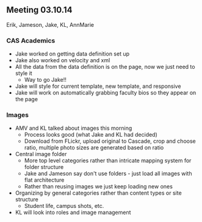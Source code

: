 ## Meeting 03.10.14
Erik, Jameson, Jake, KL, AnnMarie

### CAS Academics
* Jake worked on getting data definition set up
* Jake also worked on velocity and xml
* All the data from the data definition is on the page, now we just need to style it
    * Way to go Jake!!
* Jake will style for current template, new template, and responsive
* Jake will work on automatically grabbing faculty bios so they appear on the page

### Images
* AMV and KL talked about images this morning
    * Process looks good (what Jake and KL had decided)
    * Download from FLickr, upload original to Cascade, crop and choose ratio, multiple photo sizes are generated based on ratio
* Central image folder
    * More top level categories rather than intricate mapping system for folder structure
    * Jake and Jameson say don't use folders - just load all images with flat architecture
    * Rather than reusing images we just keep loading new ones
* Organizing by general categories rather than content types or site structure
    * Student life, campus shots, etc.
* KL will look into roles and image management
